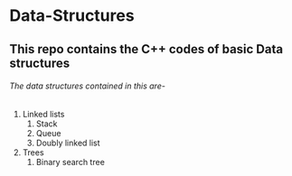 # Data-Structures
## This repo contains the C++ codes of basic **Data structures**
###### The data structures contained in this are-
  1. Linked lists
      1. Stack 
      2. Queue 
      3. Doubly linked list
  2. Trees
      1. Binary search tree
